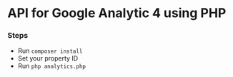 # API for Google Analytic 4 using PHP  

### Steps
- Run ```composer install```
- Set your property ID
- Run ```php analytics.php```
